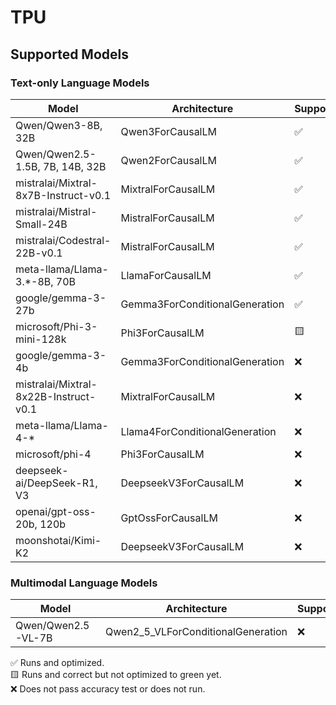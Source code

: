 # TPU

## Supported Models

### Text-only Language Models

| Model                                               | Architecture                   | Supported | Issues |
|-----------------------------------------------------|--------------------------------|-----------|--------|
| Qwen/Qwen3-8B, 32B                                  | Qwen3ForCausalLM               | ✅ ||
| Qwen/Qwen2.5-1.5B, 7B, 14B, 32B                     | Qwen2ForCausalLM               | ✅ ||
| mistralai/Mixtral-8x7B-Instruct-v0.1                | MixtralForCausalLM             | ✅ ||
| mistralai/Mistral-Small-24B                         | MistralForCausalLM             | ✅ ||
| mistralai/Codestral-22B-v0.1                        | MistralForCausalLM             | ✅ ||
| meta-llama/Llama-3.*-8B, 70B                        | LlamaForCausalLM               | ✅ ||
| google/gemma-3-27b                                  | Gemma3ForConditionalGeneration | ✅ ||
| microsoft/Phi-3-mini-128k                           | Phi3ForCausalLM                | 🟨 ||
| google/gemma-3-4b                                   | Gemma3ForConditionalGeneration | ❌ ||
| mistralai/Mixtral-8x22B-Instruct-v0.1               | MixtralForCausalLM             | ❌ ||
| meta-llama/Llama-4-*                                | Llama4ForConditionalGeneration | ❌ ||
| microsoft/phi-4                                     | Phi3ForCausalLM                | ❌ ||
| deepseek-ai/DeepSeek-R1, V3                         | DeepseekV3ForCausalLM          | ❌ ||
| openai/gpt-oss-20b, 120b                            | GptOssForCausalLM              | ❌ ||
| moonshotai/Kimi-K2                                  | DeepseekV3ForCausalLM          | ❌ ||


### Multimodal Language Models
| Model                                               | Architecture                        | Supported | Issues |
|-----------------------------------------------------|-------------------------------------|-----------|--------|
| Qwen/Qwen2.5-VL-7B                                  | Qwen2_5_VLForConditionalGeneration  | ❌ | |


✅ Runs and optimized.  
🟨 Runs and correct but not optimized to green yet.  
❌ Does not pass accuracy test or does not run.  
